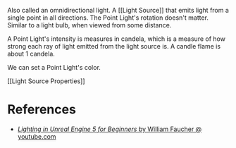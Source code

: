 Also called an omnidirectional light.
A [[Light Source]] that emits light from a single point in all directions.
The Point Light's rotation doesn't matter.
Similar to a light bulb, when viewed from some distance.

A Point Light's intensity is measures in candela, which is a measure of how strong each ray of light emitted from the light source is.
A candle flame is about 1 candela.

We can set a Point Light's color.

[[Light Source Properties]]


# References

- [_Lighting in Unreal Engine 5 for Beginners_ by William Faucher @ youtube.com](https://youtu.be/fSbBsXbjxPo?t=378)
